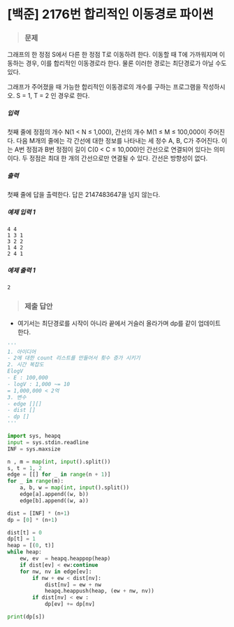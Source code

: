 # [백준] 2176번 합리적인 이동경로 파이썬

> ### 문제

그래프의 한 정점 S에서 다른 한 정점 T로 이동하려 한다. 이동할 때 T에 가까워지며 이동하는 경우, 이를 합리적인 이동경로라 한다. 물론 이러한 경로는 최단경로가 아닐 수도 있다.

그래프가 주어졌을 때 가능한 합리적인 이동경로의 개수를 구하는 프로그램을 작성하시오. S = 1, T = 2 인 경우로 한다.

##### 입력

첫째 줄에 정점의 개수 N(1 < N ≤ 1,000), 간선의 개수 M(1 ≤ M ≤ 100,000이 주어진다. 다음 M개의 줄에는 각 간선에 대한 정보를 나타내는 세 정수 A, B, C가 주어진다. 이는 A번 정점과 B번 정점이 길이 C(0 < C ≤ 10,000)인 간선으로 연결되어 있다는 의미이다. 두 정점은 최대 한 개의 간선으로만 연결될 수 있다. 간선은 방향성이 없다.

##### 출력

첫째 줄에 답을 출력한다. 답은 2147483647을 넘지 않는다.

##### 예제 입력 1

```
4 4
1 3 1
3 2 2
1 4 2
2 4 1
```

##### 예제 출력 1

```
2
```

> ### 제출 답안

- 여기서는 최단경로를 시작이 아니라 끝에서 거슬러 올라가며 dp를 같이 업데이트 한다.

```python
'''
1. 아이디어
- 2에 대한 count 리스트를 만들어서 횟수 증가 시키기
2. 시간 복잡도
ElogV
- E : 100,000
- logV : 1,000 ~= 10
= 1,000,000 < 2억
3. 변수
- edge [][]
- dist []
- dp []
'''

import sys, heapq
input = sys.stdin.readline
INF = sys.maxsize

n , m = map(int, input().split())
s, t = 1, 2
edge = [[] for _ in range(n + 1)]
for _ in range(m):
    a, b, w = map(int, input().split())
    edge[a].append((w, b))
    edge[b].append((w, a))

dist = [INF] * (n+1)
dp = [0] * (n+1)

dist[t] = 0
dp[t] = 1
heap = [(0, t)]
while heap:
    ew, ev  = heapq.heappop(heap)
    if dist[ev] < ew:continue
    for nw, nv in edge[ev]:
        if nw + ew < dist[nv]:
            dist[nv] = ew + nw
            heapq.heappush(heap, (ew + nw, nv))
        if dist[nv] < ew :
            dp[ev] += dp[nv]

print(dp[s])
```

